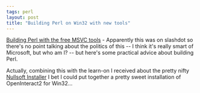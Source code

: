 ```yaml
---
tags: perl
layout: post
title: "Building Perl on Win32 with new tools"
---
```




<a href="http://www.perlmonks.org/index.pl?node_id=346164">Building Perl with the free MSVC tools</a> - Apparently this was on slashdot so there's no point talking about the politics of this -- I think it's really smart of Microsoft, but who am I? -- but here's some practical advice about building Perl.

<p>Actually, combining this with the learn-on I received about the pretty nifty <a href="http://nsis.sourceforge.net/">Nullsoft Installer</a> I bet I could put together a pretty sweet installation of OpenInteract2 for Win32...</p>



